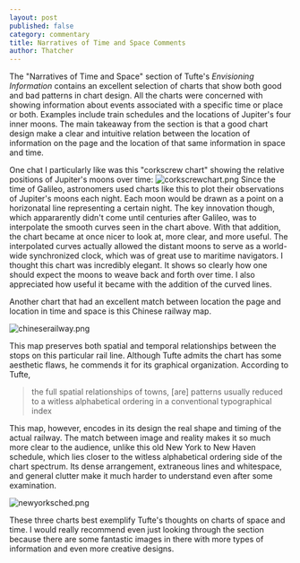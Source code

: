 ```yaml
---
layout: post
published: false
category: commentary
title: Narratives of Time and Space Comments
author: Thatcher
---
```

The "Narratives of Time and Space" section of Tufte's *Envisioning Information* contains an excellent selection of charts that show both good and bad patterns in chart design. All the charts were concerned with showing information about events associated with a specific time or place or both. Examples include train schedules and the locations of Jupiter's four inner moons. The main takeaway from the section is that a good chart design make a clear and intuitive relation between the location of information on the page and the location of that same information in space and time.

One chat I particularly like was this "corkscrew chart" showing the relative positions of Jupiter's moons over time:
![corkscrewchart.png]({{site.baseurl}}/assets/corkscrewchart.png)
Since the time of Galileo, astronomers used charts like this to plot their observations of Jupiter's moons each night. Each moon would be drawn as a point on a horizonatal line representing a certain night. The key innovation though, which appararently didn't come until centuries after Galileo, was to interpolate the smooth curves seen in the chart above. With that addition, the chart became at once nicer to look at, more clear, and more useful. The interpolated curves actually allowed the distant moons to serve as a world-wide synchronized clock, which was of great use to maritime navigators. I thought this chart was incredibly elegant. It shows so clearly how one should expect the moons to weave back and forth over time. I also appreciated how useful it became with the addition of the curved lines.

Another chart that had an excellent match between location the page and location in time and space is this Chinese railway map.

![chineserailway.png]({{site.baseurl}}/assets/chineserailway.png)

This map preserves both spatial and temporal relationships between the stops on this particular rail line. Although Tufte admits the chart has some aesthetic flaws, he commends it for its graphical organization. According to Tufte,

> the full spatial relationships of towns, [are] patterns usually reduced to a witless alphabetical ordering in a conventional typographical index

This map, however, encodes in its design the real shape and timing of the actual railway. The match between image and reality makes it so much more clear to the audience, unlike this old New York to New Haven schedule, which lies closer to the witless alphabetical ordering side of the chart spectrum. Its dense arrangement, extraneous lines and whitespace, and general clutter make it much harder to understand even after some examination.

![newyorksched.png]({{site.baseurl}}/assets/newyorksched.png)

These three charts best exemplify Tufte's thoughts on charts of space and time. I would really recommend even just looking through the section because there are some fantastic images in there with more types of information and even more creative designs.